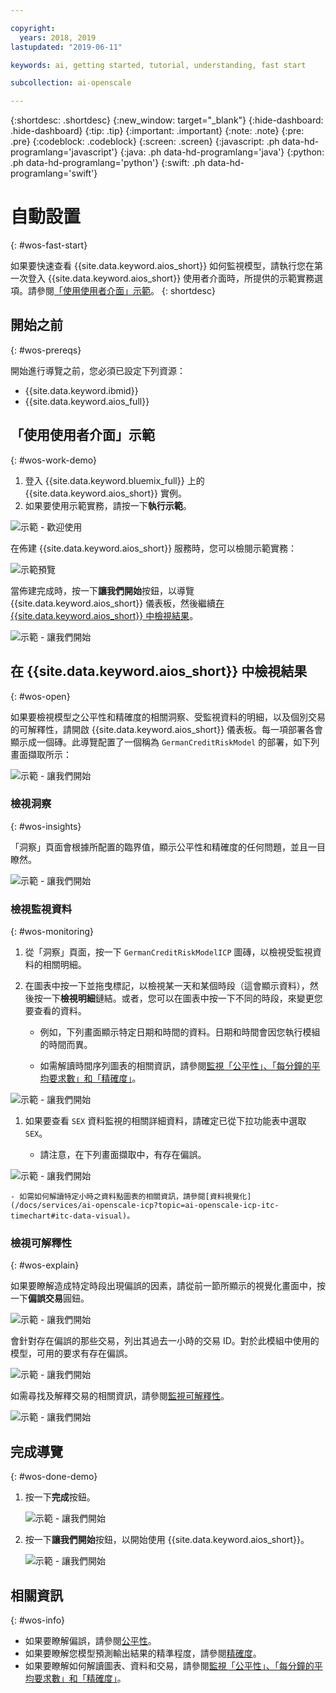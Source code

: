 ```yaml
---

copyright:
  years: 2018, 2019
lastupdated: "2019-06-11"

keywords: ai, getting started, tutorial, understanding, fast start

subcollection: ai-openscale

---
```


{:shortdesc: .shortdesc}
{:new_window: target="_blank"}
{:hide-dashboard: .hide-dashboard}
{:tip: .tip}
{:important: .important}
{:note: .note}
{:pre: .pre}
{:codeblock: .codeblock}
{:screen: .screen}
{:javascript: .ph data-hd-programlang='javascript'}
{:java: .ph data-hd-programlang='java'}
{:python: .ph data-hd-programlang='python'}
{:swift: .ph data-hd-programlang='swift'}

# 自動設置
{: #wos-fast-start}

如果要快速查看 {{site.data.keyword.aios_short}} 如何監視模型，請執行您在第一次登入 {{site.data.keyword.aios_short}} 使用者介面時，所提供的示範實務選項。請參閱[「使用使用者介面」示範](#wos-work-demo)。
{: shortdesc}

## 開始之前
{: #wos-prereqs}

開始進行導覽之前，您必須已設定下列資源：

- {{site.data.keyword.ibmid}}
- {{site.data.keyword.aios_full}}

## 「使用使用者介面」示範
{: #wos-work-demo}

1.  登入 {{site.data.keyword.bluemix_full}} 上的 {{site.data.keyword.aios_short}} 實例。
1.  如果要使用示範實務，請按一下**執行示範**。

   ![示範 - 歡迎使用](images/fastpath_demo_11.31.04.png)

   在佈建 {{site.data.keyword.aios_short}} 服務時，您可以檢閱示範實務：

   ![示範預覽](images/fastpath_demo_11.31.58.png)

當佈建完成時，按一下**讓我們開始**按鈕，以導覽 {{site.data.keyword.aios_short}} 儀表板，然後繼續[在 {{site.data.keyword.aios_short}} 中檢視結果](#wos-open)。

   ![示範 - 讓我們開始](images/fastpath_demo_11.33.45.png)


## 在 {{site.data.keyword.aios_short}} 中檢視結果
{: #wos-open}

如果要檢視模型之公平性和精確度的相關洞察、受監視資料的明細，以及個別交易的可解釋性，請開啟 {{site.data.keyword.aios_short}} 儀表板。每一項部署各會顯示成一個磚。此導覽配置了一個稱為 `GermanCreditRiskModel` 的部署，如下列畫面擷取所示：


   ![示範 - 讓我們開始](images/fastpath_demo_11.33.54.png)


### 檢視洞察
{: #wos-insights}

「洞察」頁面會根據所配置的臨界值，顯示公平性和精確度的任何問題，並且一目瞭然。

   ![示範 - 讓我們開始](images/fastpath_demo_11.34.00.png)

### 檢視監視資料
{: #wos-monitoring}

1.  從「洞察」頁面，按一下 `GermanCreditRiskModelICP` 圖磚，以檢視受監視資料的相關明細。
1.  在圖表中按一下並拖曳標記，以檢視某一天和某個時段（這會顯示資料），然後按一下**檢視明細**鏈結。或者，您可以在圖表中按一下不同的時段，來變更您要查看的資料。

     - 例如，下列畫面顯示特定日期和時間的資料。日期和時間會因您執行模組的時間而異。

     - 如需解讀時間序列圖表的相關資訊，請參閱[監視「公平性」、「每分鐘的平均要求數」和「精確度」](/docs/services/ai-openscale-icp?topic=ai-openscale-icp-itc-timechart)。

   ![示範 - 讓我們開始](images/fastpath_demo_11.34.17.png)

1.  如果要查看 `SEX` 資料監視的相關詳細資料，請確定已從下拉功能表中選取 `SEX`。

    - 請注意，在下列畫面擷取中，有存在偏誤。
    
   ![示範 - 讓我們開始](images/fastpath_demo_11.34.27.png)

    - 如需如何解讀特定小時之資料點圖表的相關資訊，請參閱[資料視覺化](/docs/services/ai-openscale-icp?topic=ai-openscale-icp-itc-timechart#itc-data-visual)。


### 檢視可解釋性
{: #wos-explain}

如果要瞭解造成特定時段出現偏誤的因素，請從前一節所顯示的視覺化畫面中，按一下**偏誤交易**圓鈕。

   ![示範 - 讓我們開始](images/fastpath_demo_11.35.06.png)

會針對存在偏誤的那些交易，列出其過去一小時的交易 ID。對於此模組中使用的模型，可用的要求有存在偏誤。

   ![示範 - 讓我們開始](images/fastpath_demo_11.35.12.png)

如需尋找及解釋交易的相關資訊，請參閱[監視可解釋性](/docs/services/ai-openscale-icp?topic=ai-openscale-icp-ie-ov)。

   ![示範 - 讓我們開始](images/fastpath_demo_11.35.50.png)

## 完成導覽
{: #wos-done-demo}

1. 按一下**完成**按鈕。

   ![示範 - 讓我們開始](images/fastpath_demo_11.37.22.png)

2. 按一下**讓我們開始**按鈕，以開始使用 {{site.data.keyword.aios_short}}。

   ![示範 - 讓我們開始](images/fastpath_demo_11.33.45.png)


## 相關資訊
{: #wos-info}

- 如果要瞭解偏誤，請參閱[公平性](/docs/services/ai-openscale-icp?topic=ai-openscale-icp-mf-monitor)。
- 如果要瞭解您模型預測輸出結果的精準程度，請參閱[精確度](/docs/services/ai-openscale-icp?topic=ai-openscale-icp-acc-monitor)。
- 如果要瞭解如何解讀圖表、資料和交易，請參閱[監視「公平性」、「每分鐘的平均要求數」和「精確度」](/docs/services/ai-openscale-icp?topic=ai-openscale-icp-itc-timechart)。
